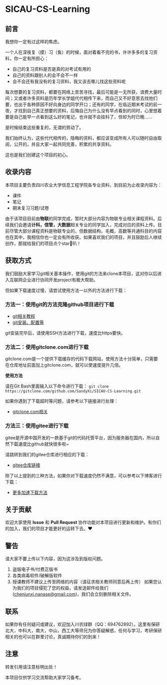 # SICAU-CS-Learning

## 前言
我想你一定有过这样的焦虑。

一个人在深夜复（摸）习（鱼）的时候，面对着看不完的书，许许多多的复习资料，你一定有所担心：
- 自己的复习资料是否是真的对考试有用的
- 自己的资料跟别人的会不会不一样
- 会不会还有我没有的复习资料，我又该去哪儿找这些资料呢

每次想要的复习资料，都要在网络上苦苦寻找，最后可能是一无所获，浪费大量时间；又或者许多资料是历年学长学姐代代相传下来，而自己又不好意思去找他们要，也出于各种原因不好向身边的同学开口；还有的同学，在临近期末考试的前一夜，才找到自己真正想要的资料，后悔自己为什么没有早点看到的同时，心里想着要是自己能早一点看到这么好的笔记，也许就不会挂科了，但却为时已晚......

是时候结束这些重复的，无谓的劳动了。

我们始终认为，这些代代相传的，隐晦的资料，都应该变成所有人可以随时自由取阅，公开的，并且大家一起共同完善，积累的共享资料。

这也是我们创建这个项目的初心。

## 收录内容
本项目主要负责四川农业大学信息工程学院各专业资料，到目前为止收录内容为：
- 课件
- 笔记
- 期末复习习题/试卷

由于该项目目前由**物联**的同学完成，暂时大部分内容为物联专业相关课程资料。后续我们会邀请**计科，信管，大数据**相关专业的同学加入，完成对应的资料上传。目前尽管大部分课程资料是物联专业的，但数据结构，毛概，高数等共通科目的内容也在其中，我相信你也一定会有所收获。如果喜欢我们的项目，并且鼓励后人继续创作，那就给我们的项目点个star:star2:叭！

## 获取方式
我们鼓励大家学习git相关基本操作，使用git的方法来clone本项目，这对你以后进入互联网企业进行协同开发project有极大帮助。

但如果下载速度过慢，请尝试使用方法一以外的方法进行下载：
### 方法一：使用git的方法克隆github项目进行下载
- [git相关教程](https://www.liaoxuefeng.com/wiki/896043488029600)
- [git安装、配置等](https://lolitasian.blog.csdn.net/article/details/79085301)

git安装完毕后，请使用SSH方法进行下载，速度比https要快。

### 方法二：使用gitclone.com进行下载
gitclone.com是一个提供下载缓存的代码下载网站，使用方法十分简单，只需要在仓库地址前面加上gitclone.com，就可以使速度提升几倍。

**使用方法**

请在Git Bash里面输入以下命令进行下载：
``` git clone https://gitclone.com/github.com/SandyXi/SICAU-CS-Learning.git ```

如果你遇到了下载超时等问题，请参考以下链接进行处理：
- [gitclone.com相关](https://www.gitclone.com/docs/howto/howto_github)

### 方法三：使用gitee进行下载
gitee是开源中国开发的一款基于git的代码托管平台，因为服务器在国内，所以自然下载速度比github就快很多啦~

请跳转到我们的gitee仓库进行相应的下载：

- [gitee仓库链接](https://gitee.com/SandyXi/sicau-cs-learning)

除了以上提到的三种方法，如果你对下载速度仍然不满意，可以参考以下博客进行下载：

- [更多加速下载方法](https://blog.csdn.net/weixin_44821644/article/details/107574297?ops_request_misc=%257B%2522request%255Fid%2522%253A%2522164155203816781685386905%2522%252C%2522scm%2522%253A%252220140713.130102334.pc%255Fall.%2522%257D&request_id=164155203816781685386905&biz_id=0&utm_medium=distribute.pc_search_result.none-task-blog-2~all~first_rank_ecpm_v1~rank_v31_ecpm-1-107574297.pc_search_result_cache&utm_term=github%E5%8A%A0%E5%BF%AB%E4%B8%8B%E8%BD%BD%E9%80%9F%E5%BA%A6&spm=1018.2226.3001.4187)


## 关于贡献
欢迎大家使用 **Issue** 和 **Pull Request** 协作功能对本项目进行更新和维护。有你们的加入，我们的项目才能更好的运转下去。:heart:

## 警告
请大家不要上传以下内容，因为这涉及到版权问题。
1. 盗版电子书/付费正版书
2. 各类病毒软件/破解版软件
3. 授课教师不建议上传至网络的内容（请征求相关教师同意后再上传）
如果您认为我们的项目侵犯了您的权益，请发送邮件给我们(chenjunxi.nanase@gmail.com)，我们会立刻删除相关文件。

## 联系
如果你有任何疑问或建议，欢迎加入川农绿群（QQ：694762892）。这里有保研北大，中科大，南大，中山，西工大等师兄为你答疑解惑，任何与学习，考研保研相关的也可以在群里讨论，真诚期待你们的到来！

## 注意
转发引用请注意标明出处！

本项目仅供学习交流帮助大家学习备考。


